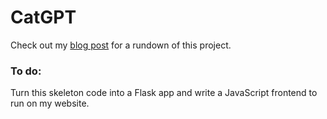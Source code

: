 # CatGPT

Check out my [blog post](https://climbingthegiant.com/posts/catGPT/) for a rundown of this project.

### To do:

Turn this skeleton code into a Flask app and write a JavaScript frontend to run on my website.
